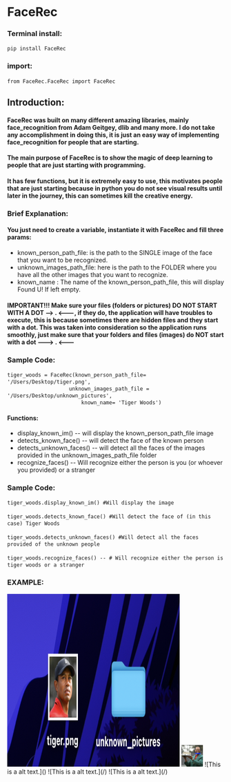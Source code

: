 # FaceRec

### Terminal install:
```
pip install FaceRec
```

### import:

```
from FaceRec.FaceRec import FaceRec
```
## Introduction:
#### FaceRec was built on many different amazing libraries, mainly face_recognition from Adam Geitgey, dlib and many more. I do not take any accomplishment in doing this, it is just an easy way of implementing face_recognition for people that are starting.
#### The main purpose of FaceRec is to show the magic of deep learning to people that are just starting with programming.
#### It has few functions, but it is extremely easy to use, this motivates people that are just starting because in python you do not see visual results until later in the journey, this can sometimes kill the creative energy.


### Brief Explanation: 
#### You just need to create a variable, instantiate it with FaceRec and fill three params:
* known_person_path_file: is the path to the SINGLE image of the face that you want to be recognized. 
* unknown_images_path_file: here is the path to the FOLDER where you have all the other images that you want to recognize.
* known_name : The name of the known_person_path_file, this will display Found U! If left empty.

#### IMPORTANT!!! Make sure your files (folders or pictures) DO NOT START WITH A DOT --> . <---, if they do, the application will have troubles to execute, this is because sometimes there are hidden files and they start with a dot. This was taken into consideration so the application runs smoothly, just make sure that your folders and files (images) do NOT start with a dot ---> . <---

### Sample Code:
```
tiger_woods = FaceRec(known_person_path_file= '/Users/Desktop/tiger.png', 
                    unknown_images_path_file = '/Users/Desktop/unknown_pictures', 
                        known_name= 'Tiger Woods')
```

#### Functions:
* display_known_im() -- will display the known_person_path_file image
* detects_known_face() -- will detect the face of the known person
* detects_unknown_faces() -- will detect all the faces of the images provided in the unknown_images_path_file folder
* recognize_faces() -- Will recognize either the person is you (or whoever you provided) or a stranger
### Sample Code:
```
tiger_woods.display_known_im() #Will display the image

tiger_woods.detects_known_face() #Will detect the face of (in this case) Tiger Woods

tiger_woods.detects_unknown_faces() #Will detect all the faces provided of the unknown people

tiger_woods.recognize_faces() -- # Will recognize either the person is tiger woods or a stranger

```


### EXAMPLE:
<img src ="https://github.com/rodrigoherrerai/FaceRec/blob/main/images/picandfolder.png" width="400" height="400">

<img src="https://github.com/rodrigoherrerai/FaceRec/blob/main/images/output.png" width= "50" height="50">
![This is a alt text.]()
![This is a alt text.](/)
![This is a alt text.](/)










